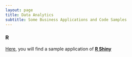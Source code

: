 ```yaml
---
layout: page
title: Data Analytics 
subtitle: Some Business Applications and Code Samples    
---
```


### R 

[Here](https://gorkemmeral.shinyapps.io/shiny_demo_app/), you will find a sample application of [**R Shiny**](http://shiny.rstudio.com/)
